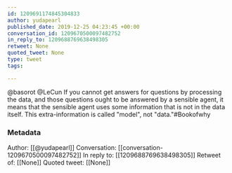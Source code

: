 ```yaml
---
id: 1209691174845304833
author: yudapearl
published_date: 2019-12-25 04:23:45 +00:00
conversation_id: 1209670500097482752
in_reply_to: 1209688769638498305
retweet: None
quoted_tweet: None
type: tweet
tags:

---
```


@basorot @LeCun If you cannot get answers for questions by processing the data, and those questions ought to be answered by a sensible agent, it means that the sensible agent uses some information that is not in the data itself. This extra-information is called "model", not "data."#Bookofwhy

### Metadata

Author: [[@yudapearl]]
Conversation: [[conversation-1209670500097482752]]
In reply to: [[1209688769638498305]]
Retweet of: [[None]]
Quoted tweet: [[None]]
